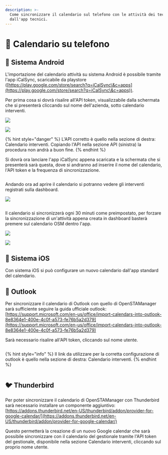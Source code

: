 ```yaml
---
description: >-
  Come sincronizzare il calendario sul telefono con le attività dei tecnici
  dall'app tecnici.
---
```


# 📲 Calendario su telefono

## 📱 Sistema Android

L'importazione del calendario attività su sistema Android è possibile tramite l'app iCalSync, scaricabile da playstore ([https://play.google.com/store/search?q=iCalSync\&c=apps](https://play.google.com/store/search?q=iCalSync\&c=apps)).

Per prima cosa si dovrà risalire all'API token, visualizzabile dalla schermata che si presenterà cliccando sul nome dell'azienda, sotto calendario interventi.

![](<../../.gitbook/assets/image (142).png>)

![](<../../.gitbook/assets/immagine (194).png>)

{% hint style="danger" %}
L'API corretto è quello nella sezione di destra: Calendario interventi. Copiando l'API nella sezione API (sinistra) la procedura non andrà a buon fine.
{% endhint %}

Si dovrà ora lanciare l'app iCalSync appena scaricata e la schermata che si presenterà sarà questa, dove si andranno ad inserire il nome del calendario, l'API token e la frequenza di sincronizzazione.

&#x20;                                                                 <img src="../../.gitbook/assets/spaces_fCJHdU9AEDiY8NImgnKk_uploads_git-blob-b5a831ed034b228d685a9a45670c5acdcae261c9_Screenshot_20220601-122916_iCalSync2.jpg" alt="" data-size="original">

Andando ora ad aprire il calendario si potranno vedere gli interventi registrati sulla dashboard.

![](<../../.gitbook/assets/immagine (197).png>)

&#x20;                                                          <img src="../../.gitbook/assets/Screenshot_20220601-123002_Calendar2.jpg" alt="" data-size="original">

Il calendario si sincronizzerà ogni 30 minuti come preimpostato, per forzare la sincronizzazione di un'attività appena creata in dashboard basterà premere sul calendario OSM dentro l'app.

![](<../../.gitbook/assets/immagine (218).png>)

![](<../../.gitbook/assets/montaggio (1).jpg>)

## 📱 Sistema iOS

Con sistema iOS si può configurare un nuovo calendario dall'app standard del calendario.

## 📮 Outlook

Per sincronizzare il calendario di Outlook con quello di OpenSTAManager sarà sufficiente seguire la guida ufficiale outlook: [https://support.microsoft.com/en-us/office/import-calendars-into-outlook-8e8364e1-400e-4c0f-a573-fe76b5a2d379](https://support.microsoft.com/en-us/office/import-calendars-into-outlook-8e8364e1-400e-4c0f-a573-fe76b5a2d379)

Sarà necessario risalire all'API token, cliccando sul nome utente.

<figure><img src="../../.gitbook/assets/immagine (396).png" alt=""><figcaption></figcaption></figure>

{% hint style="info" %}
Il link da utilizzare per la corretta configurazione di outlook è quello nella sezione di destra: Calendario interventi.
{% endhint %}

<figure><img src="../../.gitbook/assets/immagine (384).png" alt=""><figcaption></figcaption></figure>

## 🐦 Thunderbird

Per poter sincronizzare il calendario di OpenSTAManager con Thunderbird sarà necessario installare un componente aggiuntivo: [https://addons.thunderbird.net/en-US/thunderbird/addon/provider-for-google-calendar/](https://addons.thunderbird.net/en-US/thunderbird/addon/provider-for-google-calendar/)

Questo permetterà la creazione di un nuovo Google calendar che sarà possibile sincronizzare con il calendario del gestionale tramite l'API token del gestionale, disponibile nella sezione Calendario interventi, cliccando sul proprio nome utente.

<figure><img src="../../.gitbook/assets/immagine (360).png" alt=""><figcaption></figcaption></figure>

<figure><img src="../../.gitbook/assets/immagine (160).png" alt=""><figcaption></figcaption></figure>

